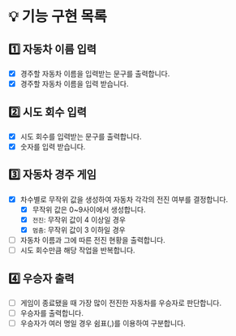 # 💡 기능 구현 목록

## 1️⃣ 자동차 이름 입력
- [x] 경주할 자동차 이름을 입력받는 문구를 출력합니다. 
- [x] 경주할 자동차 이름을 입력 받습니다.

## 2️⃣ 시도 회수 입력 
- [x] 시도 회수를 입력받는 문구를 출력합니다.
- [x] 숫자를 입력 받습니다.

## 3️⃣ 자동차 경주 게임
- [x] 차수별로 무작위 값을 생성하여 자동차 각각의 전진 여부를 결정합니다.
  - [x] 무작위 값은 0~9사이에서 생성합니다.
  - [x] `전진`: 무작위 값이 4 이상일 경우
  - [x] `멈춤`: 무작위 값이 3 이하일 경우
- [ ] 자동차 이름과 그에 따른 전진 현황을 출력합니다.
- [ ] 시도 회수만큼 해당 작업을 반복합니다.

## 4️⃣ 우승자 출력
- [ ] 게임이 종료됐을 때 가장 많이 전진한 자동차를 우승자로 판단합니다. 
- [ ] 우승자를 출력합니다.
- [ ] 우승자가 여러 명일 경우 쉼표(,)를 이용하여 구분합니다.